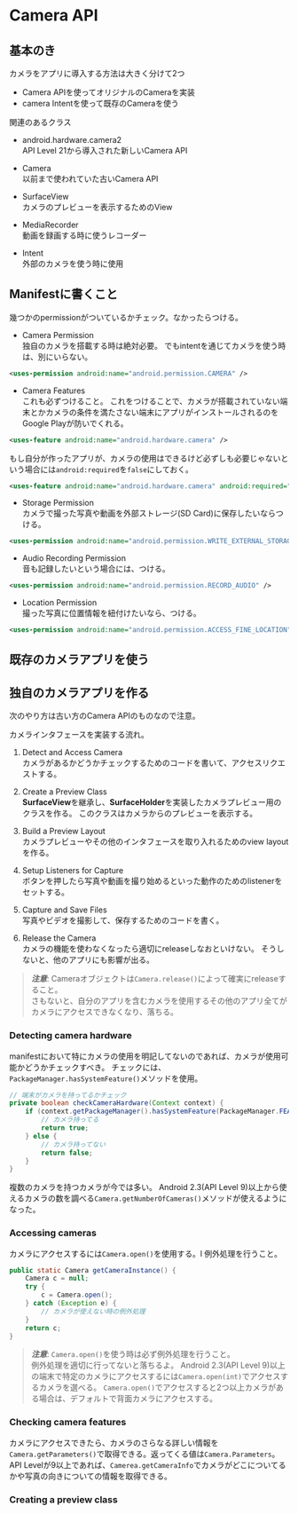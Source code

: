 # Camera API
## 基本のき
カメラをアプリに導入する方法は大きく分けて2つ
- Camera APIを使ってオリジナルのCameraを実装
- camera Intentを使って既存のCameraを使う    

関連のあるクラス
- android.hardware.camera2  
API Level 21から導入された新しいCamera API    

- Camera  
以前まで使われていた古いCamera API    

- SurfaceView  
カメラのプレビューを表示するためのView    

- MediaRecorder  
動画を録画する時に使うレコーダー    

- Intent  
外部のカメラを使う時に使用

## Manifestに書くこと
幾つかのpermissionがついているかチェック。なかったらつける。    

- Camera Permission  
独自のカメラを搭載する時は絶対必要。
でもintentを通じてカメラを使う時は、別にいらない。
```xml
<uses-permission android:name="android.permission.CAMERA" />
```

- Camera Features  
これも必ずつけること。
これをつけることで、カメラが搭載されていない端末とかカメラの条件を満たさない端末にアプリがインストールされるのをGoogle Playが防いでくれる。
```xml
<uses-feature android:name="android.hardware.camera" />
```
もし自分が作ったアプリが、カメラの使用はできるけど必ずしも必要じゃないという場合には`android:required`を`false`にしておく。
```xml
<uses-feature android:name="android.hardware.camera" android:required="false" />
```

- Storage Permission  
カメラで撮った写真や動画を外部ストレージ(SD Card)に保存したいならつける。
```xml
<uses-permission android:name="android.permission.WRITE_EXTERNAL_STORAGE" />
```

- Audio Recording Permission  
音も記録したいという場合には、つける。
```xml
<uses-permission android:name="android.permission.RECORD_AUDIO" />
```

- Location Permission  
撮った写真に位置情報を紐付けたいなら、つける。
```xml
<uses-permission android:name="android.permission.ACCESS_FINE_LOCATION" />
```

## 既存のカメラアプリを使う

## 独自のカメラアプリを作る
次のやり方は古い方のCamera APIのものなので注意。    

カメラインタフェースを実装する流れ。  
1. Detect and Access Camera  
カメラがあるかどうかチェックするためのコードを書いて、アクセスリクエストする。    

2. Create a Preview Class  
**SurfaceView**を継承し、**SurfaceHolder**を実装したカメラプレビュー用のクラスを作る。
このクラスはカメラからのプレビューを表示する。    

3. Build a Preview Layout  
カメラプレビューやその他のインタフェースを取り入れるためのview layoutを作る。    

4. Setup Listeners for Capture  
ボタンを押したら写真や動画を撮り始めるといった動作のためのlistenerをセットする。    

5. Capture and Save Files  
写真やビデオを撮影して、保存するためのコードを書く。    

6. Release the Camera  
カメラの機能を使わなくなったら適切にreleaseしなおといけない。
そうしないと、他のアプリにも影響が出る。    

>***注意***: Cameraオブジェクトは`Camera.release()`によって確実にreleaseすること。  
>さもないと、自分のアプリを含むカメラを使用するその他のアプリ全てがカメラにアクセスできなくなり、落ちる。

### Detecting camera hardware
manifestにおいて特にカメラの使用を明記してないのであれば、カメラが使用可能かどうかチェックすべき。
チェックには、`PackageManager.hasSystemFeature()`メソッドを使用。
```java
// 端末がカメラを持ってるかチェック
private boolean checkCameraHardware(Context context) {
    if (context.getPackageManager().hasSystemFeature(PackageManager.FEATURE_CAMERA)) {
        // カメラ持ってる
        return true;
    } else {
        // カメラ持ってない
        return false;
    }
}
```
複数のカメラを持つカメラが今では多い。
Android 2.3(API Level 9)以上から使えるカメラの数を調べる`Camera.getNumberOfCameras()`メソッドが使えるようになった。

### Accessing cameras
カメラにアクセスするには`Camera.open()`を使用する。l
例外処理を行うこと。
```java
public static Camera getCameraInstance() {
    Camera c = null;
    try {
        c = Camera.open();
    } catch (Exception e) {
        // カメラが使えない時の例外処理
    }
    return c;
}
```
>***注意***: `Camera.open()`を使う時は必ず例外処理を行うこと。  
>例外処理を適切に行ってないと落ちるよ。
Android 2.3(API Level 9)以上の端末で特定のカメラにアクセスするには`Camera.open(int)`でアクセスするカメラを選べる。
`Camera.open()`でアクセスすると2つ以上カメラがある場合は、デフォルトで背面カメラにアクセスする。

### Checking camera features
カメラにアクセスできたら、カメラのさらなる詳しい情報を`Camera.getParameters()`で取得できる。返ってくる値は`Camera.Parameters`。
API Levelが9以上であれば、`Camerea.getCameraInfo`でカメラがどこについてるかや写真の向きについての情報を取得できる。

### Creating a preview class

